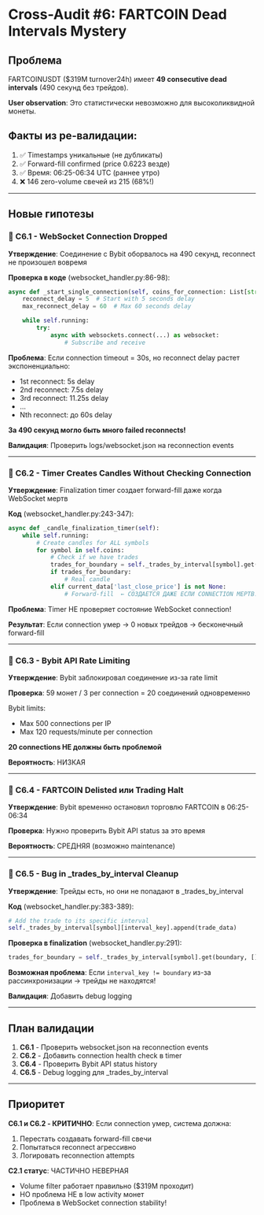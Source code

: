 # Cross-Audit #6: FARTCOIN Dead Intervals Mystery

## Проблема
FARTCOINUSDT ($319M turnover24h) имеет **49 consecutive dead intervals** (490 секунд без трейдов).

**User observation**: Это статистически невозможно для высоколиквидной монеты.

## Факты из ре-валидации:
1. ✅ Timestamps уникальные (не дубликаты)
2. ✅ Forward-fill confirmed (price 0.6223 везде)
3. ✅ Время: 06:25-06:34 UTC (раннее утро)
4. ❌ 146 zero-volume свечей из 215 (68%!)

---

## Новые гипотезы

### 🔴 C6.1 - WebSocket Connection Dropped
**Утверждение**: Соединение с Bybit оборвалось на 490 секунд, reconnect не произошел вовремя

**Проверка в коде** (websocket_handler.py:86-98):
```python
async def _start_single_connection(self, coins_for_connection: List[str]):
    reconnect_delay = 5  # Start with 5 seconds delay
    max_reconnect_delay = 60  # Max 60 seconds delay

    while self.running:
        try:
            async with websockets.connect(...) as websocket:
                # Subscribe and receive
```

**Проблема**: Если connection timeout = 30s, но reconnect delay растет экспоненциально:
- 1st reconnect: 5s delay
- 2nd reconnect: 7.5s delay
- 3rd reconnect: 11.25s delay
- ...
- Nth reconnect: до 60s delay

**За 490 секунд могло быть много failed reconnects!**

**Валидация**: Проверить logs/websocket.json на reconnection events

---

### 🔴 C6.2 - Timer Creates Candles Without Checking Connection
**Утверждение**: Finalization timer создает forward-fill даже когда WebSocket мертв

**Код** (websocket_handler.py:243-347):
```python
async def _candle_finalization_timer(self):
    while self.running:
        # Create candles for ALL symbols
        for symbol in self.coins:
            # Check if we have trades
            trades_for_boundary = self._trades_by_interval[symbol].get(boundary, [])
            if trades_for_boundary:
                # Real candle
            elif current_data['last_close_price'] is not None:
                # Forward-fill  ← СОЗДАЕТСЯ ДАЖЕ ЕСЛИ CONNECTION МЕРТВ!
```

**Проблема**: Timer НЕ проверяет состояние WebSocket connection!

**Результат**: Если connection умер → 0 новых трейдов → бесконечный forward-fill

---

### 🔴 C6.3 - Bybit API Rate Limiting
**Утверждение**: Bybit заблокировал соединение из-за rate limit

**Проверка**: 59 монет / 3 per connection = 20 соединений одновременно

Bybit limits:
- Max 500 connections per IP
- Max 120 requests/minute per connection

**20 connections НЕ должны быть проблемой**

**Вероятность**: НИЗКАЯ

---

### 🔴 C6.4 - FARTCOIN Delisted или Trading Halt
**Утверждение**: Bybit временно остановил торговлю FARTCOIN в 06:25-06:34

**Проверка**: Нужно проверить Bybit API status за это время

**Вероятность**: СРЕДНЯЯ (возможно maintenance)

---

### 🔴 C6.5 - Bug in _trades_by_interval Cleanup
**Утверждение**: Трейды есть, но они не попадают в _trades_by_interval

**Код** (websocket_handler.py:383-389):
```python
# Add the trade to its specific interval
self._trades_by_interval[symbol][interval_key].append(trade_data)
```

**Проверка в finalization** (websocket_handler.py:291):
```python
trades_for_boundary = self._trades_by_interval[symbol].get(boundary, [])
```

**Возможная проблема**: Если `interval_key != boundary` из-за рассинхронизации → трейды не находятся!

**Валидация**: Добавить debug logging

---

## План валидации

1. **C6.1** - Проверить websocket.json на reconnection events
2. **C6.2** - Добавить connection health check в timer
3. **C6.4** - Проверить Bybit API status history
4. **C6.5** - Debug logging для _trades_by_interval

---

## Приоритет

**C6.1 и C6.2 - КРИТИЧНО**: Если connection умер, система должна:
1. Перестать создавать forward-fill свечи
2. Попытаться reconnect агрессивно
3. Логировать reconnection attempts

**C2.1 статус**: ЧАСТИЧНО НЕВЕРНАЯ
- Volume filter работает правильно ($319M проходит)
- НО проблема НЕ в low activity монет
- Проблема в WebSocket connection stability!
